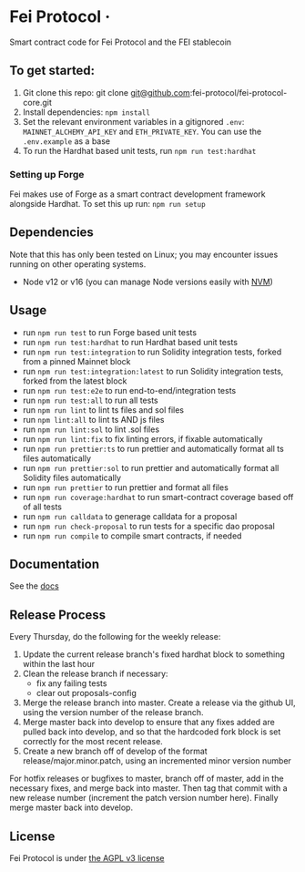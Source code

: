 # Fei Protocol ·

Smart contract code for Fei Protocol and the FEI stablecoin

## To get started:
1. Git clone this repo: git clone git@github.com:fei-protocol/fei-protocol-core.git
2. Install dependencies: `npm install`
3. Set the relevant environment variables in a gitignored `.env`: `MAINNET_ALCHEMY_API_KEY` and `ETH_PRIVATE_KEY`. You can use the `.env.example` as a base
4. To run the Hardhat based unit tests, run `npm run test:hardhat`

### Setting up Forge
Fei makes use of Forge as a smart contract development framework alongside Hardhat. To set this up run: `npm run setup`

## Dependencies
 Note that this has only been tested on Linux; you may encounter issues running on other operating systems.
 
 - Node v12 or v16 (you can manage Node versions easily with [NVM](https://github.com/nvm-sh/nvm))

## Usage
 - run `npm run test` to run Forge based unit tests
 - run `npm run test:hardhat` to run Hardhat based unit tests
 - run `npm run test:integration` to run Solidity integration tests, forked from a pinned Mainnet block
 - run `npm run test:integration:latest` to run Solidity integration tests, forked from the latest block 
 - run `npm run test:e2e` to run end-to-end/integration tests
 - run `npm run test:all` to run all tests
 - run `npm run lint` to lint ts files and sol files
 - run `npm lint:all` to lint ts AND js files
 - run `npm run lint:sol` to lint .sol files
 - run `npm run lint:fix` to fix linting errors, if fixable automatically
 - run `npm run prettier:ts` to run prettier and automatically format all ts files
 automatically
 - run `npm run prettier:sol` to run prettier and automatically format all Solidity files
 automatically
 - run `npm run prettier` to run prettier and format all files
 - run `npm run coverage:hardhat` to run smart-contract coverage based off of all tests
 - run `npm run calldata` to generage calldata for a proposal
 - run `npm run check-proposal` to run tests for a specific dao proposal
 - run `npm run compile` to compile smart contracts, if needed

## Documentation
See the [docs](https://docs.fei.money)

## Release Process
Every Thursday, do the following for the weekly release:

 1) Update the current release branch's fixed hardhat block to something within the last hour
 2) Clean the release branch if necessary:
    - fix any failing tests
    - clear out proposals-config
 3) Merge the release branch into master. Create a release via the github UI, using the version number of the release branch.
 4) Merge master back into develop to ensure that any fixes added are pulled back into develop, and so that the hardcoded fork block is set correctly for the most recent release.
 5) Create a new branch off of develop of the format release/major.minor.patch, using an incremented minor version number

For hotfix releases or bugfixes to master, branch off of master, add in the necessary fixes, and merge back into master.
Then tag that commit with a new release number (increment the patch version number here).
Finally merge master back into develop.

## License
Fei Protocol is under [the AGPL v3 license](https://github.com/fei-protocol/fei-protocol-core/tree/7160dda163d45e6d6c7092ef021c365e0031a71f/LICENSE.md)

